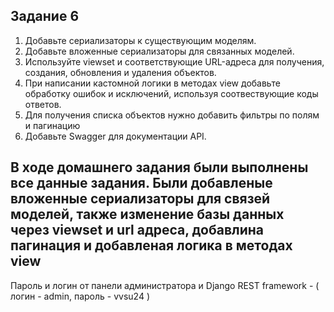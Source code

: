 Задание 6
---------
1) Добавьте сериализаторы к существующим моделям.
2) Добавьте вложенные сериализаторы для связанных моделей.
3) Используйте viewset и соответствующие URL-адреса для получения, создания, обновления и удаления объектов.
4) При написании кастомной логики в методах view добавьте обработку ошибок и исключений, используя соотвествующие коды ответов.
5) Для получения списка объектов нужно добавить фильтры по полям и пагинацию
6) Добавьте Swagger для документации API.

В ходе домашнего задания были выполнены все данные задания.
Были добавленые вложенные сериализаторы для связей моделей, также изменение базы данных через viewset и url адреса, добавлина пагинация и добавленая логика в методах view
---------------------------
Пароль и логин от панели администратора и Django REST framework - ( логин - admin, пароль - vvsu24 )
